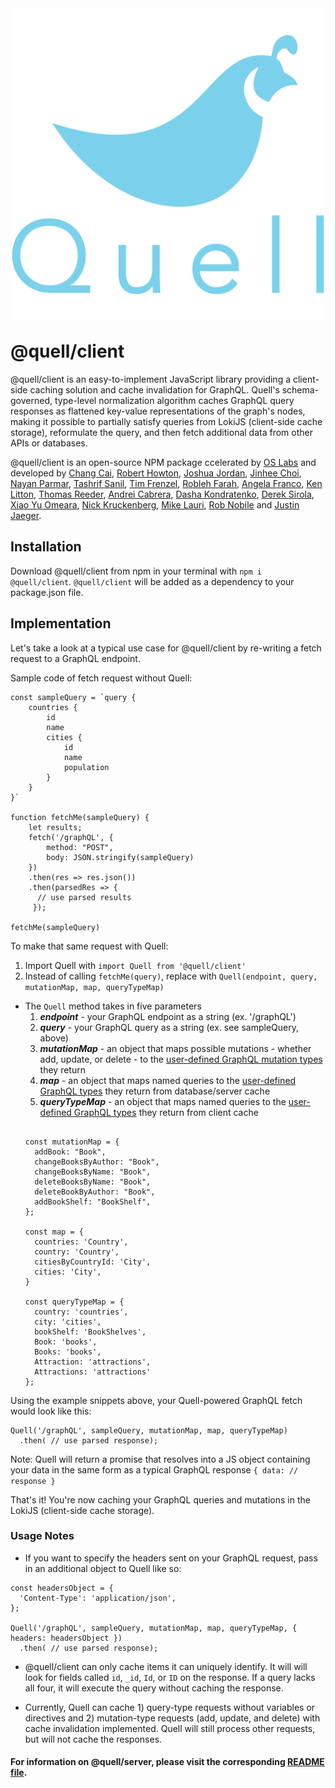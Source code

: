 <p align="center"><img src="./assets/QUELL-nested-LG@0.75x.png" width='500' style="margin-top: 10px; margin-bottom: -10px;"></p>

# @quell/client

@quell/client is an easy-to-implement JavaScript library providing a client-side caching solution and cache invalidation for GraphQL. Quell's schema-governed, type-level normalization algorithm caches GraphQL query responses as flattened key-value representations of the graph's nodes, making it possible to partially satisfy queries from LokiJS (client-side cache storage), reformulate the query, and then fetch additional data from other APIs or databases.

@quell/client is an open-source NPM package ccelerated by [OS Labs](https://github.com/open-source-labs) and developed by [Chang Cai](https://github.com/ccai89), [Robert Howton](https://github.com/roberthowton), [Joshua Jordan](https://github.com/jjordan-90), [Jinhee Choi](https://github.com/jcroadmovie), [Nayan Parmar](https://github.com/nparmar1), [Tashrif Sanil](https://github.com/tashrifsanil), [Tim Frenzel](https://github.com/TimFrenzel), [Robleh Farah](https://github.com/farahrobleh), [Angela Franco](https://github.com/ajfranco18), [Ken Litton](https://github.com/kenlitton), [Thomas Reeder](https://github.com/nomtomnom), [Andrei Cabrera](https://github.com/Andreicabrerao), [Dasha Kondratenko](https://github.com/dasha-k), [Derek Sirola](https://github.com/dsirola1), [Xiao Yu Omeara](https://github.com/xyomeara), [Nick Kruckenberg](https://github.com/kruckenberg), [Mike Lauri](https://github.com/MichaelLauri), [Rob Nobile](https://github.com/RobNobile) and [Justin Jaeger](https://github.com/justinjaeger).

## Installation

Download @quell/client from npm in your terminal with `npm i @quell/client`.
`@quell/client` will be added as a dependency to your package.json file.

## Implementation

Let's take a look at a typical use case for @quell/client by re-writing a fetch request to a GraphQL endpoint.

Sample code of fetch request without Quell:

```
const sampleQuery = `query {
    countries {
        id
        name
        cities {
            id
            name
            population
        }
    }
}`

function fetchMe(sampleQuery) {
    let results;
    fetch('/graphQL', {
        method: "POST",
        body: JSON.stringify(sampleQuery)
    })
    .then(res => res.json())
    .then(parsedRes => {
      // use parsed results
     });

fetchMe(sampleQuery)
```

To make that same request with Quell:

1. Import Quell with `import Quell from '@quell/client'`
2. Instead of calling `fetchMe(query)`, replace with `Quell(endpoint, query, mutationMap, map, queryTypeMap)`

- The `Quell` method takes in five parameters
  1. **_endpoint_** - your GraphQL endpoint as a string (ex. '/graphQL')
  2. **_query_** - your GraphQL query as a string (ex. see sampleQuery, above)
  3. **_mutationMap_** - an object that maps possible mutations - whether add, update, or delete - to the [user-defined GraphQL mutation types](https://graphql.org/learn/queries/#mutations) they return  
  4. **_map_** - an object that maps named queries to the [user-defined GraphQL types](https://graphql.org/learn/schema/#object-types-and-fields) they return from database/server cache
  5. **_queryTypeMap_** - an object that maps named queries to the [user-defined GraphQL types](https://graphql.org/learn/schema/#object-types-and-fields) they return from client cache
  ```

  const mutationMap = {
    addBook: "Book",
    changeBooksByAuthor: "Book",
    changeBooksByName: "Book",
    deleteBooksByName: "Book",
    deleteBookByAuthor: "Book",
    addBookShelf: "BookShelf",
  };

  const map = {
    countries: 'Country',
    country: 'Country',
    citiesByCountryId: 'City',
    cities: 'City',
  }

  const queryTypeMap = {
    country: 'countries',
    city: 'cities',
    bookShelf: 'BookShelves',
    Book: 'books',
    Books: 'books', 
    Attraction: 'attractions',
    Attractions: 'attractions'
  };

Using the example snippets above, your Quell-powered GraphQL fetch would look like this:

```
Quell('/graphQL', sampleQuery, mutationMap, map, queryTypeMap)
  .then( // use parsed response);
```

Note: Quell will return a promise that resolves into a JS object containing your data in the same form as a typical GraphQL response `{ data: // response }`

That's it! You're now caching your GraphQL queries and mutations in the LokiJS (client-side cache storage).

### Usage Notes

- If you want to specify the headers sent on your GraphQL request, pass in an additional object to Quell like so:

```
const headersObject = {
  'Content-Type': 'application/json',
};

Quell('/graphQL', sampleQuery, mutationMap, map, queryTypeMap, { headers: headersObject })
  .then( // use parsed response);
```

- @quell/client can only cache items it can uniquely identify. It will will look for fields called `id`, `_id`, `Id`, or `ID` on the response. If a query lacks all four, it will execute the query without caching the response.

- Currently, Quell can cache 1) query-type requests without variables or directives and 2) mutation-type requests (add, update, and delete) with cache invalidation implemented. Quell will still process other requests, but will not cache the responses.

#### For information on @quell/server, please visit the corresponding [README file](https://github.com/open-source-labs/Quell/tree/master/quell-server).
